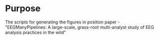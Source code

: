 # Purpose

The scripts for generating the figures in position paper - "EEGManyPipelines: A large-scale, grass-root multi-analyst study of EEG analysis practices in the wild"
